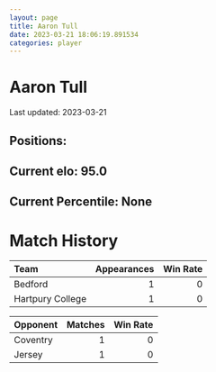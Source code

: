 ```yaml
---  
layout: page  
title: Aaron Tull  
date: 2023-03-21 18:06:19.891534  
categories: player  
---
```

# Aaron Tull


Last updated: 2023-03-21
## Positions: 

## Current elo: 95.0

## Current Percentile: None

# Match History


| Team             |   Appearances |   Win Rate |
|:-----------------|--------------:|-----------:|
| Bedford          |             1 |          0 |
| Hartpury College |             1 |          0 |

| Opponent   |   Matches |   Win Rate |
|:-----------|----------:|-----------:|
| Coventry   |         1 |          0 |
| Jersey     |         1 |          0 |